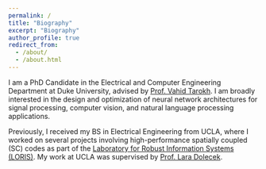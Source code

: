 ```yaml
---
permalink: /
title: "Biography"
excerpt: "Biography"
author_profile: true
redirect_from: 
  - /about/
  - /about.html
---
```


I am a PhD Candidate in the Electrical and Computer Engineering Department at Duke University, advised by [Prof. Vahid Tarokh](https://ece.duke.edu/faculty/vahid-tarokh). I am broadly interested in the design and optimization of neural network architectures for signal processing, computer vision, and natural language processing applications.

Previously, I received my BS in Electrical Engineering from UCLA, where I worked on several projects involving high-performance spatially coupled (SC) codes as part of the [Laboratory for Robust Information Systems (LORIS)](https://loris.seas.ucla.edu/). My work at UCLA was supervised by [Prof. Lara Dolecek](https://samueli.ucla.edu/people/lara-dolecek/).
